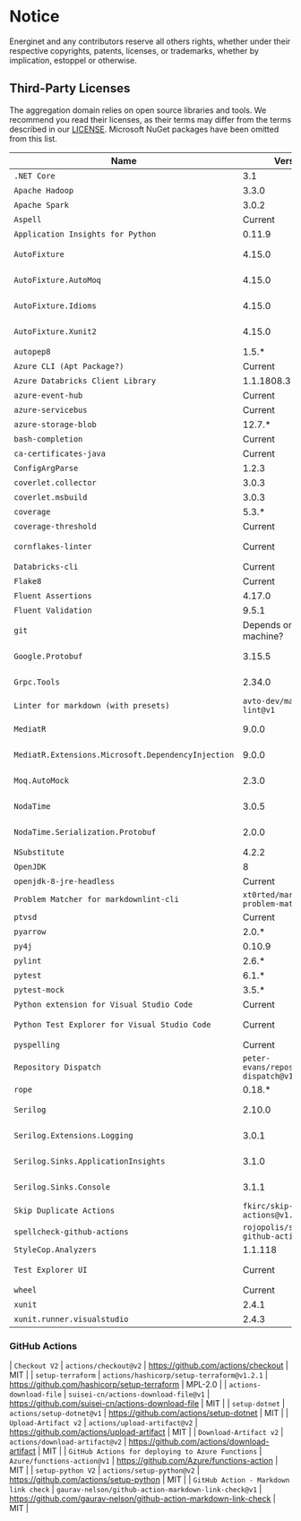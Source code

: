 # Notice

Energinet and any contributors reserve all others rights, whether under their respective copyrights, patents, licenses, or trademarks, whether by implication, estoppel or otherwise.

## Third-Party Licenses

The aggregation domain relies on open source libraries and tools.
We recommend you read their licenses, as their terms may differ from the terms described in our [LICENSE](https://github.com/Energinet-DataHub/geh-aggregations/blob/main/LICENSE).
Microsoft NuGet packages have been omitted from this list.

| Name | Version | Url | License |
| -- | -- | -- | -- |
| `.NET Core` | 3.1 | <https://dotnet.microsoft.com/download/dotnet/3.1> | MIT |
| `Apache Hadoop` | 3.3.0 | <https://hadoop.apache.org/docs/r3.3.0/> | Apache-2.0 |
| `Apache Spark` | 3.0.2 | <https://spark.apache.org/releases/spark-release-3-0-2.html> | Apache-2.0 |
| `Aspell` | Current | <http://aspell.net/> | |
| `Application Insights for Python` | 0.11.9 | <https://pypi.org/project/applicationinsights/0.11.9> | MIT |
| `AutoFixture` | 4.15.0 | <https://nugetprodusnc-northcentralus-01.regional.azure-api.net/packages/AutoFixture/4.15.0> | MIT |
| `AutoFixture.AutoMoq` | 4.15.0 | <https://nugetprodusnc-northcentralus-01.regional.azure-api.net/packages/AutoFixture.AutoMoq/4.15.0> | MIT |
| `AutoFixture.Idioms` | 4.15.0 | <https://nugetprodusnc-northcentralus-01.regional.azure-api.net/packages/AutoFixture.Idioms/4.15.0> | MIT |
| `AutoFixture.Xunit2` | 4.15.0 | <https://nugetprodusnc-northcentralus-01.regional.azure-api.net/packages/AutoFixture.Xunit2/4.15.0> | MIT |
| `autopep8` | 1.5.* | <https://pypi.org/project/autopep8/1.5.6/> | MIT |
| `Azure CLI (Apt Package?)` | Current | ? | ? |
| `Azure Databricks Client Library` | 1.1.1808.3 | <https://www.nuget.org/packages/Microsoft.Azure.Databricks.Client/1.1.1808.3> | MIT |
| `azure-event-hub` | Current | <https://pypi.org/project/azure-eventhub/> | MIT |
| `azure-servicebus` | Current | <https://pypi.org/project/azure-servicebus/> | MIT |
| `azure-storage-blob` | 12.7.* | <https://pypi.org/project/azure-storage-blob/12.7.1/> | MIT |
| `bash-completion` | Current | <https://github.com/scop/bash-completion> | GPL-2.0 |
| `ca-certificates-java` | Current | <https://packages.debian.org/jessie/ca-certificates-java> | <https://www.debian.org/license> |
| `ConfigArgParse` | 1.2.3 | <https://pypi.org/project/ConfigArgParse/1.2.3> | MIT |
| `coverlet.collector` | 3.0.3 | <https://www.nuget.org/packages/coverlet.collector/3.0.3> | MIT |
| `coverlet.msbuild` | 3.0.3 | <https://www.nuget.org/packages/coverlet.msbuild/3.0.3> | MIT |
| `coverage` | 5.3.* | <https://pypi.org/project/coverage/5.3.1/> | Apache-2.0 |
| `coverage-threshold` | Current | <https://pypi.org/project/coverage-threshold/> | MIT |
| `cornflakes-linter` | Current | <https://marketplace.visualstudio.com/items?itemName=kevinglasson.cornflakes-linter> | MIT |
| `Databricks-cli` | Current | <https://github.com/databricks/databricks-cli> | Apache-2.0 |
| `Flake8` | Current | <https://github.com/PyCQA/flake8> | MIT |
| `Fluent Assertions` | 4.17.0 | <https://www.nuget.org/packages/FluentAssertions/4.17.0> | Apache-2.0 |
| `Fluent Validation` | 9.5.1 | <https://www.nuget.org/packages/FluentValidation/9.5.1> | Apache-2.0 |
| `git` | Depends on build machine? | ? | ? |
| `Google.Protobuf` | 3.15.5 | <https://nugetprodusnc-northcentralus-01.regional.azure-api.net/packages/Google.Protobuf/3.15.5> | <https://github.com/protocolbuffers/protobuf/blob/master/LICENSE> |
| `Grpc.Tools` | 2.34.0 | <https://nugetprodusnc-northcentralus-01.regional.azure-api.net/packages/Grpc.Tools/2.34.0> | Apache-2.0 |
| `Linter for markdown (with presets)` | `avto-dev/markdown-lint@v1` | https://github.com/avto-dev/markdown-lint | MIT |
| `MediatR` | 9.0.0 | <https://nugetprodusnc-northcentralus-01.regional.azure-api.net/packages/MediatR/9.0.0> | Apache-2.0 |
| `MediatR.Extensions.Microsoft.DependencyInjection` | 9.0.0 | <https://nugetprodusnc-northcentralus-01.regional.azure-api.net/packages/MediatR.Extensions.Microsoft.DependencyInjection/9.0.0> | Apache-2.0 |
| `Moq.AutoMock` | 2.3.0 | <https://nugetprodusnc-northcentralus-01.regional.azure-api.net/packages/Moq.AutoMock/2.3.0> | MIT |
| `NodaTime` | 3.0.5 | <https://nugetprodusnc-northcentralus-01.regional.azure-api.net/packages/NodaTime/3.0.5> | Apache-2.0 |
| `NodaTime.Serialization.Protobuf` | 2.0.0 | <https://nugetprodusnc-northcentralus-01.regional.azure-api.net/packages/NodaTime.Serialization.Protobuf/2.0.0> | Apache-2.0 |
| `NSubstitute` | 4.2.2 | <https://www.nuget.org/packages/NSubstitute/4.2.2> | BSD-3-Clause |
| `OpenJDK` | 8 | <https://openjdk.java.net/install/> | GPL-2.0 |
| `openjdk-8-jre-headless` | Current | <https://packages.debian.org/stretch/openjdk-8-jre-headless> | <https://www.debian.org/license> |
| `Problem Matcher for markdownlint-cli` | `xt0rted/markdownlint-problem-matcher@v1` | <https://github.com/xt0rted/markdownlint-problem-matcher> | MIT |
| `ptvsd` | Current | <https://pypi.org/project/ptvsd/> | MIT, EPL-2.0 |
| `pyarrow` | 2.0.* | <https://pypi.org/project/pyarrow/2.0.0/> | Apache-2.0 |
| `py4j` | 0.10.9 | <https://pypi.org/project/py4j/0.10.9/> | BSD |
| `pylint` | 2.6.* | <https://pypi.org/project/pylint/2.6.2/> | GPL-2.0 |
| `pytest` | 6.1.* | <https://pypi.org/project/pytest/6.1.2/> | MIT |
| `pytest-mock` | 3.5.* | <https://pypi.org/project/pytest-mock/3.5.1/> | MIT |
| `Python extension for Visual Studio Code` | Current | <https://marketplace.visualstudio.com/items?itemName=ms-python.python> | MIT |
| `Python Test Explorer for Visual Studio Code` | Current | <https://marketplace.visualstudio.com/items?itemName=LittleFoxTeam.vscode-python-test-adapter> | MIT |
| `pyspelling` | Current | <https://pypi.org/project/pyspelling/> | MIT |
| `Repository Dispatch` | `peter-evans/repository-dispatch@v1` | <https://github.com/peter-evans/repository-dispatch> | MIT |
| `rope` | 0.18.* | <https://pypi.org/project/rope/0.18.0/> | LGPL-3.0 |
| `Serilog` | 2.10.0 | <https://nugetprodusnc-northcentralus-01.regional.azure-api.net/packages/Serilog/2.10.0> | Apache-2.0 |
| `Serilog.Extensions.Logging` | 3.0.1 | <https://nugetprodusnc-northcentralus-01.regional.azure-api.net/packages/Serilog.Extensions.Logging/3.0.1> | Apache-2.0 |
| `Serilog.Sinks.ApplicationInsights` | 3.1.0 | <https://nugetprodusnc-northcentralus-01.regional.azure-api.net/packages/Serilog.Sinks.ApplicationInsights/3.1.0> | Apache-2.0 |
| `Serilog.Sinks.Console` | 3.1.1 | <https://nugetprodusnc-northcentralus-01.regional.azure-api.net/packages/Serilog.Sinks.Console/3.1.1> | Apache-2.0 |
| `Skip Duplicate Actions` | `fkirc/skip-duplicate-actions@v1.4.0` | https://github.com/fkirc/skip-duplicate-actions | MIT |
| `spellcheck-github-actions` | `rojopolis/spellcheck-github-actions@0.5.0` | https://github.com/rojopolis/spellcheck-github-actions | MIT |
| `StyleCop.Analyzers` | 1.1.118 | <https://www.nuget.org/packages/StyleCop.Analyzers/1.1.118> | Apache-2.0 |
| `Test Explorer UI` | Current | <https://marketplace.visualstudio.com/items?itemName=hbenl.vscode-test-explorer> | MIT |
| `wheel` | Current | <https://pypi.org/project/wheel/> | MIT |
| `xunit` | 2.4.1 | <https://www.nuget.org/packages/xunit/2.4.1> | [xunit license](https://raw.githubusercontent.com/xunit/xunit/master/license.txt) |
| `xunit.runner.visualstudio` | 2.4.3 | <https://www.nuget.org/packages/xunit.runner.visualstudio/2.4.3> | [xunit license](https://raw.githubusercontent.com/xunit/xunit/master/license.txt) |

### GitHub Actions

| `Checkout V2` | `actions/checkout@v2` | <https://github.com/actions/checkout> | MIT |
| `setup-terraform` | `actions/hashicorp/setup-terraform@v1.2.1` | <https://github.com/hashicorp/setup-terraform> | MPL-2.0 |
| `actions-download-file` | `suisei-cn/actions-download-file@v1` | <https://github.com/suisei-cn/actions-download-file> | MIT |
| `setup-dotnet` | `actions/setup-dotnet@v1` | <https://github.com/actions/setup-dotnet> | MIT |
| `Upload-Artifact v2` | `actions/upload-artifact@v2` | <https://github.com/actions/upload-artifact> | MIT |
| `Download-Artifact v2` | `actions/download-artifact@v2` | <https://github.com/actions/download-artifact> | MIT |
| `GitHub Actions for deploying to Azure Functions` | `Azure/functions-action@v1` | <https://github.com/Azure/functions-action> | MIT |
| `setup-python V2` | `actions/setup-python@v2` | <https://github.com/actions/setup-python> | MIT |
| `GitHub Action - Markdown link check` | `gaurav-nelson/github-action-markdown-link-check@v1` | <https://github.com/gaurav-nelson/github-action-markdown-link-check> | MIT |
